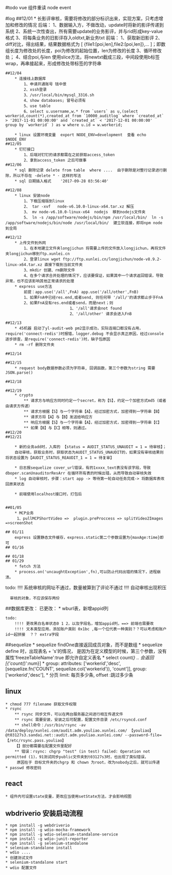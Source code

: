 #todo
  vue 组件重读 
  node event

#log
	##12/01
		* 长影评审核，需要将修改的部分标识出来，实现方案，只考虑增加和修改的情况
			后端：
				1、数据输入方，不做改动，update时将新的影评传递到系统
				2、系统一次性查出，所有需要update的业务影评，并与rid形成key-value格式
				3、将每条业务的旧影评存入oldtxt,新业务txt
 			前端：
 				1、获取新旧影评
 				2、diff对比，得出结果，结果数据格式为 [ {file1:[poi,len],file2:[poi,len]},... ]；即数组长度为修改处的长度，poi为修改的起始位置，len为修改的长度
 				3、循环修改处；
 				4、结合poi,与len 使用slice方法，将newtxt截成三段，中间段使用b标签wrap，再串接起来，形成修改处带标签的字符串

 	##12/04
 		* 连接线上数据库
 			1、申请开通账号 钱中景
			2、xssh登录
			3、/usr/local/bin/mysql_3316.sh
			4、show databases; 冒号必须有
			5、use table
			6、select u.username,w.* from `users` as u,(select workerid,count(*),created_at from `10000_auditlog` where `created_at` > '2017-11-01 00:00:00' and `created_at` < '2017-12-01 00:00:00'  group by `workerid` ) as w where u.id = w.workerid;

		* linux 设置环境变量  export NODE_ENV=development  查看 echo $NODE_ENV
	##12/05
		* 钉钉接口
			1、后端对钉钉的请求都需在之前获取access_token
			2、拿到access_token 之后可做事
	##12/06
		* sql 删除记录 delete from table  where ....  由于删除是对整行记录进行删除，所以不存在 ·delete * · 这样的写法 
		* sql 日期插入格式 	'2017-09-28 03:56:40'

	##12/08
		* linux 安装node
			1、下载压缩版到linux
			2、 tar -xvf   node-v6.10.0-linux-x64.tar.xz 解压
			3、 mv node-v6.10.0-linux-x64  nodejs  移到nodejs文件夹
			5、 ln -s /app/software/nodejs/bin/npm /usr/local/bin/  ln -s /app/software/nodejs/bin/node /usr/local/bin/  建立软连接，即将npm node 到全局  

	##12/12 
		* 上传文件到外网
			1、在本地建立文件夹longjichun 将需要上传的文件放入longjichun，再将文件夹longjichun移到ftp.xunlei.cn
			2、登录linux wget ftp://ftp.xunlei.cn/longjichun/node-v8.9.2-linux-x64.tar.xz 直接下载到当前文件夹
			3、mkdir 创建、rm删除文件
			4、在多个请求合并处理的情况下，应该要保证，如果其中一个请求返回错误，导致异常，也不应该影响其他正常请求的处理
		* express use方法
			前提：app.use('/all',FnA) app.use('/all/other',FnB)
			1、如果FnA中已经res.end,或者send, 则任何带 '/all/'的请求都止步于FnA
			2、如果FnA没有res.end或者send，而是next；则
								1、'/all'请求会not found
								2、'/all/other' 请求会进入FnB

	##12/13
		* 45机器 启动了yl-audit-web pm2显示成功，实际连端口都没有占用，require('connect-redis')时报错，logger.debug 不会显示真正原因，经过console逐步排查，是require('connect-redis')时，缺子包原因
		* rm -rf 删除文件夹 
	
	##12/14

	##12/15
		* request body数据参数必须为字符串, 回调函数，第三个参数为string 需要JSON.parse()

	##12/18 
		
	##12/19
		* crypto 
			** 请求方与响应方同时约定一个secret，称为【S】，约定一个加密方式md5（或者由请求方传递）
			** 请求方根据【S】与一个字符串【A】，经过加密方式，加密得到一字符串【B】
			** 请求方将【A】与【B】发送给响应方
			** 响应方根据【S】与一个字符串【A】，经过加密方式，加密得到一字符串【C】
			** 如果【B】与【C】相等，则通过。
	##12/20
	##12/21
		
		* 新的业务add时，入库的 【status = AUDIT_STATUS_UNAUDIT = 1 = 待审核】；
		自动审核，获取业务时，获取状态为AUDIT_STATUS_UNAUDIT的，如果没有审核结果则将状态设置为【AUDIT_STATUS_REAUDIT_1 = 1 = 待复审】

		* 日志报sequelize cover_url错误，有的1xxxx_text表没有该字段，导致dboper.scanUnauditorResArr 在循环所有表的时候出错，从而导致自动审核失效
		* log 自动审核时，步骤：start app -> 等待第一轮自动任务完成-> 将数据库表改回原来状态

		* 前端使用localhost接口时，打包后


	##01/05
		* MCP业务
		 1、pullMCPShortVideo =>  plugin.preProccess => splitVideo2Images =>screenShot

	## 01/11
		express 设置静态文件缓存，express.static第二个参数设置为{maxAge:time}即可
	## 01/16

	## 01/18  
	## 01/29
		* fetch 方法
		* process.on('uncaughtException',fn),可以防止代码出错的情况下，进程崩溃。
			 
todo: !!!! 系统审核的网址不通过，数量被算到了评论不通过
	  !!!! 自动审核出现积压

	  审核的对象，不应该保存两份

##数据库更改：
	已更改：
		 * wburl表，新增appid列


	todo:
		!!!! 更改黑白名单状态0 1 2，以及字段名，增加appid列，==> 前端也需要改
		!!!! 文本类型应用，添加账户类别 0x1bc ,每一个位代表一种类别？？可以考虑和账户id一起拼接  ？？ extra字段


##sequelize
	* sequelize findOne直接返回成员对象，而不是数组
	* sequelize define 时，出现表名 + 's'的情况， 是因为在定义模型的时候，第三个参数，没有属性'freezeTableName':true 即允许自定义表名
	* select count(*) .. 会返回[{'count(*)':num}]
	* group: attributes: ['workerid','desc', [sequelize.fn('COUNT', sequelize.col('workerid')), 'count']], group:['workerid','desc'], 
	* 分页  limit: 每页多少条, offset :跳过多少条

## linux

	* chmod 777 filename 获取文件权限
	* rsync
		** rsync 同步文件，可以在两台服务器之间进行相互传递文件
		** rsync 需要安装，安装之后可配置，配置文件目录 /etc/rsyncd.conf
		** shell命令：/usr/bin/rsync -av /data/deploy/xunlei.com/audit.adm.youliao.xunlei.com/ 【youliao】@t03127s3.sandai.net::audit.adm.youliao.xunlei.com/ --password-file=【/etc/rsync.pass.youliao】
		【】部分都需要在配置文件里配好
		** 错误：rsync: chgrp "test" (in test) failed: Operation not permitted (1)，91测试同步public文件夹到t03127s3时，也出现了类似错误，
		 原因在于 目标文件夹的chgrp 和 chown 为root，改为nobody之后，就可以传递
	* passwd 修改密码

## react
	* 组件内可设置state变量，更改应当使用setState方法，才会影响视图

## wbdriverio 安装启动流程
	* npm install -g webdriverio
	* npm install -g wdio-mocha-framework
	* npm install -g wdio-selenium-standalone-service
	* npm install -g wdio-junit-reporter
	* npm install -g selenium-standalone
	* selenium-standalone install
	* wdio ....
	* 创建测试文件
	* selenium-standalone start
	* wdio 配置文件
